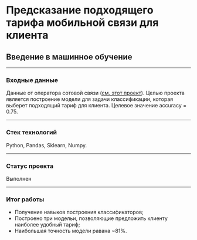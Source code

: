 # Предсказание подходящего тарифа мобильной связи для клиента 
## Введение в машинное обучение
____
### Входные данные
Данные от оператора сотовой связи ([см. этот проект](https://github.com/ztazy/yandex.praktikum/tree/master/3.%20tariffs)). Целью проекта является построение модели для задачи классификации, которая выберет подходящий тариф для клиента. Целевое значение accuracy = 0.75. 
____

### Стек технологий
Python, Pandas, Sklearn, Numpy.
____

### Статус проекта
Выполнен
____

### Итог работы
- Получение навыков построения классификаторов;
- Построено три модельи, позволяющие предложить клиенту наиболее удобный тариф;
- Наибольшая точность модели равана ~81%.
